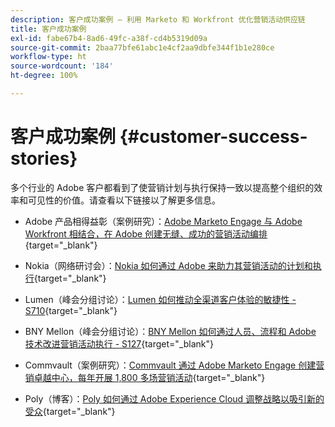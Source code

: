 ```yaml
---
description: 客户成功案例 — 利用 Marketo 和 Workfront 优化营销活动供应链
title: 客户成功案例
exl-id: fabe67b4-8ad6-49fc-a38f-cd4b5319d09a
source-git-commit: 2baa77bfe61abc1e4cf2aa9dbfe344f1b1e280ce
workflow-type: ht
source-wordcount: '184'
ht-degree: 100%

---
```


# 客户成功案例 {#customer-success-stories}

多个行业的 Adobe 客户都看到了使营销计划与执行保持一致以提高整个组织的效率和可见性的价值。请查看以下链接以了解更多信息。

* Adobe 产品相得益彰（案例研究）：[Adobe Marketo Engage 与 Adobe Workfront 相结合，在 Adobe 创建无缝、成功的营销活动编排](https://business.adobe.com/customer-success-stories/adobe-campaign-orchestration-case-study){target=&quot;_blank&quot;}

* Nokia（网络研讨会）：[Nokia 如何通过 Adobe 来助力其营销活动的计划和执行](https://engage.adobe.com/MarWF22Q4WBR-Registration.html){target=&quot;_blank&quot;}

* Lumen（峰会分组讨论）：[Lumen 如何推动全渠道客户体验的敏捷性 - S710](https://business.adobe.com/summit/2022/sessions/how-lumen-drives-agility-for-omnichannel-customer-s710.html){target=&quot;_blank&quot;}

* BNY Mellon（峰会分组讨论）：[BNY Mellon 如何通过人员、流程和 Adobe 技术改进营销活动执行 - S127](https://business.adobe.com/events/experience-makers-live/2022/sessions/how-bny-mellon-improved-campaign-execution-with-pe-s127.html){target=&quot;_blank&quot;}

* Commvault（案例研究）：[Commvault 通过 Adobe Marketo Engage 创建营销卓越中心，每年开展 1,800 多场营销活动](https://business.adobe.com/customer-success-stories/commvault-case-study){target=&quot;_blank&quot;}

* Poly（博客）：[Poly 如何通过 Adobe Experience Cloud 调整战略以吸引新的受众](https://business.adobe.com/blog/basics/how-poly-shifted-gears-reach-new-audiences-adobe-experience-cloud){target=&quot;_blank&quot;}

